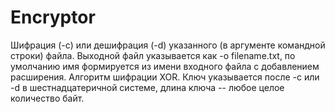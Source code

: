 # Encryptor
Шифрация (-c) или дешифрация (-d) указанного (в аргументе командной строки)
файла. Выходной файл указывается как -o filename.txt, по умолчанию имя
формируется из имени входного файла с добавлением расширения.
Алгоритм шифрации XOR. Ключ указывается после -c или -d в шестнадцатеричной
системе, длина ключа -- любое целое количество байт.
